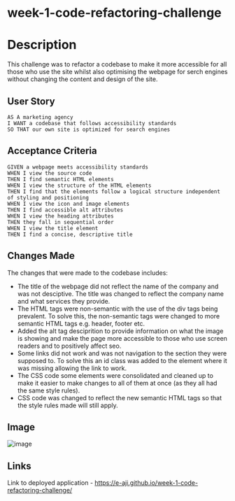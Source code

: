 # week-1-code-refactoring-challenge

# Description

This challenge was to refactor a codebase to make it more accessible for all those who use the site whilst also optimising the webpage for serch engines without changing the content and design of the site. 

## User Story

```
AS A marketing agency
I WANT a codebase that follows accessibility standards
SO THAT our own site is optimized for search engines
```

## Acceptance Criteria

```
GIVEN a webpage meets accessibility standards
WHEN I view the source code
THEN I find semantic HTML elements
WHEN I view the structure of the HTML elements
THEN I find that the elements follow a logical structure independent of styling and positioning
WHEN I view the icon and image elements
THEN I find accessible alt attributes
WHEN I view the heading attributes
THEN they fall in sequential order
WHEN I view the title element
THEN I find a concise, descriptive title
```

## Changes Made

The changes that were made to the codebase includes:

* The title of the webpage did not reflect the name of the company and was not desciptive. The title was changed to reflect the company name and what services they provide. 
* The HTML tags were non-semantic with the use of the div tags being prevalent. To solve this, the non-semantic tags were changed to more semantic HTML tags e.g. header, footer etc.
* Added the alt tag desciprition to provide information on what the image is showing and make the page more accessible to those who use screen readers and to positively affect seo.
* Some links did not work and was not navigation to the section they were supposed to. To solve this an id class was added to the element where it was missing allowing the link to work. 
* The CSS code some elements were consolidated and cleaned up to make it easier to make changes to all of them at once (as they all had the same style rules). 
* CSS code was changed to reflect the new semantic HTML tags so that the style rules made will still apply.  

## Image 

![image](https://github.com/e-aji/week-1-code-refactoring-challenge/assets/156595423/394acb77-8f54-44af-a2b1-38a8bddd94ae)

## Links

Link to deployed application - https://e-aji.github.io/week-1-code-refactoring-challenge/
